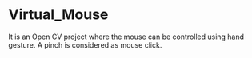 # Virtual_Mouse
It is an Open CV project where the mouse can be controlled using hand gesture. A pinch is considered as mouse click.

